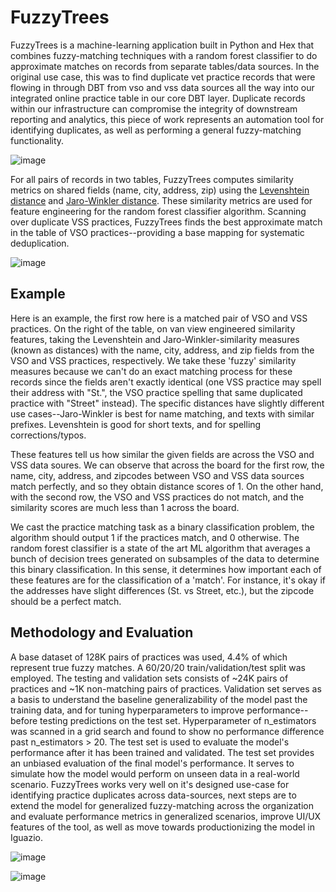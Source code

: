 # FuzzyTrees
FuzzyTrees is a machine-learning application built in Python and Hex that combines fuzzy-matching techniques with a random forest classifier to do approximate matches on records from separate tables/data sources. In the original use case, this was to find duplicate vet practice records that were flowing in through DBT from vso and vss data sources all the way into our integrated online practice table in our core DBT layer. Duplicate records within our infrastructure can compromise the integrity of downstream reporting and analytics, this piece of work represents an automation tool for identifying duplicates, as well as performing a general fuzzy-matching functionality.

![image](https://github.com/user-attachments/assets/14acbb26-73f4-4ffd-b4ec-5240f2a0896e)

For all pairs of records in two tables, FuzzyTrees computes similarity metrics on shared fields (name, city, address, zip) using the <a href='https://en.wikipedia.org/wiki/Levenshtein_distance'>Levenshtein distance</a> and <a href='https://en.wikipedia.org/wiki/Jaro%E2%80%93Winkler_distance'>Jaro-Winkler distance</a>. These similarity metrics are 
used for feature engineering for the random forest classifier algorithm. Scanning over duplicate VSS practices, FuzzyTrees finds the best approximate match in the table of VSO practices--providing a base mapping for systematic deduplication. 

![image](https://github.com/user-attachments/assets/f7922de9-630d-48f3-8009-d670eeb33094)

## Example

Here is an example, the first row here is a matched pair of VSO and VSS practices. On the right of the table, on van view engineered similarity features, taking the Levenshtein and Jaro-Winkler-similarity measures (known as distances) with the name, city, address, and zip fields from the VSO and VSS practices, respectively. We take these 'fuzzy' similarity measures because we can't do an exact matching process for these records since the fields aren't exactly identical (one VSS practice may spell their address with "St.", the VSO practice spelling that same duplicated practice with "Street" instead). The specific distances have slightly different use cases--Jaro-Winkler is best for name matching, and texts with similar prefixes. Levenshtein is good for short texts, and for spelling corrections/typos.

These features tell us how similar the given fields are across the VSO and VSS data soures. We can observe that across the board for the first row, the name, city, address, and zipcodes between VSO and VSS data sources match perfectly, and so they obtain distance scores of 1. On the other hand, with the second row, the VSO and VSS practices do not match, and the similarity scores are much less than 1 across the board.

We cast the practice matching task as a binary classification problem, the algorithm should output 1 if the practices match, and 0 otherwise. The random forest classifier is a state of the art ML algorithm that averages a bunch of decision trees generated on subsamples of the data to determine this binary classification. In this sense, it determines how important each of these features are for the classification of a 'match'. For instance, it's okay if the addresses have slight differences (St. vs Street, etc.), but the zipcode should be a perfect match.

## Methodology and Evaluation

A base dataset of 128K pairs of practices was used, 4.4% of which represent true fuzzy matches. A 60/20/20 train/validation/test split was employed. The testing and validation sets consists of ~24K pairs of practices and ~1K non-matching pairs of practices. Validation set serves as a basis to understand the baseline generalizability of the model past the training data, and for tuning hyperparameters to improve performance--before testing predictions on the test set. Hyperparameter of n_estimators was scanned in a grid search and found to show no performance difference past n_estimators > 20. The test set is used to evaluate the model's performance after it has been trained and validated. The test set provides an unbiased evaluation of the final model's performance. It serves to simulate how the model would perform on unseen data in a real-world scenario. FuzzyTrees works very well on it's designed use-case for identifying practice duplicates across data-sources, next steps are to extend the model for generalized fuzzy-matching across the organization and evaluate performance metrics in generalized scenarios, improve UI/UX features of the tool, as well as move towards productionizing the model in Iguazio. 


![image](https://github.com/user-attachments/assets/7b93cc79-6190-4a97-b09e-bb2d3d710b80)

![image](https://github.com/user-attachments/assets/877b911d-ca0c-4947-baf2-a6b2237b1825)
